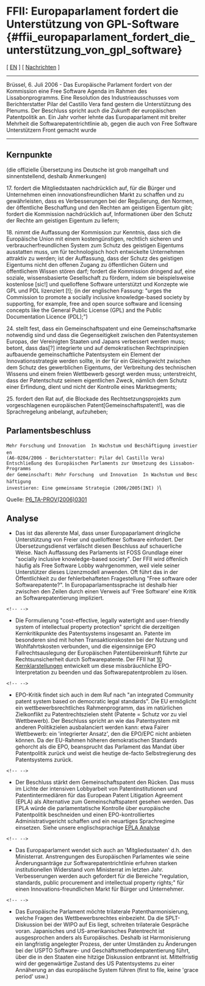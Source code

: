# FFII: Europaparlament fordert die Unterstützung von GPL-Software {#ffii_europaparlament_fordert_die_unterstützung_von_gpl_software}

\[ [ EN](Europarl050706En "wikilink") \] \[ [
Nachrichten](SwpatcninoDe "wikilink") \]

------------------------------------------------------------------------

Brüssel, 6. Juli 2006 - Das Europäische Parlament fordert von der
Kommission eine Free Software Agenda im Rahmen des Lissabonprogramms.
Eine Resolution des Industrieausschusses vom Berichterstatter Pilar del
Castillo Vera fand gestern die Unterstützung des Plenums. Der Beschluss
spricht auch die Zukunft der europäischen Patentpolitik an. Ein Jahr
vorher lehnte das Europaparlament mit breiter Mehrheit die
Softwarepatentrichtlinie ab, gegen die auch von Free Software
Unterstützern Front gemacht wurde

------------------------------------------------------------------------

## Kernpunkte

(die offizielle Übersetzung ins Deutsche ist grob mangelhaft und
sinnentstellend, deshalb Anmerkungen)

17\. fordert die Mitgliedstaaten nachdrücklich auf, für die Bürger und
Unternehmen einen innovationsfreundlichen Markt zu schaffen und zu
gewährleisten, dass es Verbesserungen bei der Regulierung, den Normen,
der öffentliche Beschaffung und den Rechten am geistigen Eigentum gibt;
fordert die Kommission nachdrücklich auf, Informationen über den Schutz
der Rechte am geistigen Eigentum zu liefern;

18\. nimmt die Auffassung der Kommission zur Kenntnis, dass sich die
Europäische Union mit einem kostengünstigen, rechtlich sicheren und
verbraucherfreundlichen System zum Schutz des geistigen Eigentums
ausstatten muss, um für technologisch hoch entwickelte Unternehmen
attraktiv zu werden; ist der Auffassung, dass der Schutz des geistigen
Eigentums nicht den offenen Zugang zu öffentlichen Gütern und
öffentlichem Wissen stören darf; fordert die Kommission dringend auf,
eine soziale, wissensbasierte Gesellschaft zu fördern, indem sie
beispielsweise kostenlose \[sic!\] und quelloffene Software unterstützt
und Konzepte wie GPL und PDL lizenziert \[!\]; (in der englischen
Fassung: \"urges the Commission to promote a socially inclusive
knowledge-based society by supporting, for example, free and open source
software and licensing concepts like the General Public License (GPL)
and the Public Documentation Licence (PDL);\")

24\. stellt fest, dass ein Gemeinschaftspatent und eine
Gemeinschaftsmarke notwendig sind und dass die Gegenseitigkeit zwischen
den Patentsystemen Europas, der Vereinigten Staaten und Japans
verbessert werden muss; betont, dass das\[?\] integrierte und auf
demokratischen Rechtsprinzipien aufbauende gemeinschaftliche
Patentsystem ein Element der Innovationsstrategie werden sollte, in der
für ein Gleichgewicht zwischen dem Schutz des gewerblichen Eigentums,
der Verbreitung des technischen Wissens und einem freien Wettbewerb
gesorgt werden muss; unterstreicht, dass der Patentschutz seinem
eigentlichen Zweck, nämlich dem Schutz einer Erfindung, dient und nicht
der Kontrolle eines Marktsegments;

25\. fordert den Rat auf, die Blockade des Rechtsetzungsprojekts zum
vorgeschlagenen europäischen Patent\[Gemeinschaftspatent!\], was die
Sprachregelung anbelangt, aufzuheben;

## Parlamentsbeschluss

`Mehr Forschung und Innovation  In Wachstum und Beschäftigung investieren      `\
`(A6-0204/2006 - Berichterstatter: Pilar del Castillo Vera)`\
`Entschließung des Europäischen Parlaments zur Umsetzung des Lissabon-Programms `\
`der Gemeinschaft: Mehr Forschung  und Innovation  In Wachstum und Beschäftigung `\
`investieren: Eine gemeinsame Strategie (2006/2005(INI) )`\

Quelle:
[P6_TA-PROV(2006)0301](http://www.europarl.europa.eu/sides/getDoc.do?pubRef=-//EP//TEXT+TA+20060705+ITEMS+DOC+XML+V0//EN&language=EN#sdocta5 "wikilink")

## Analyse

-   Das ist das allererste Mal, dass unser Europaparlament dringliche
    Unterstützung von Freier und quelloffener Software einfordert. Der
    Übersetzungsdienst verfälscht diesen Beschluss auf schauerliche
    Weise. Nach Auffassung des Parlaments ist FOSS Grundlage einer
    \"socially inclusive knowledge-based society\". Der FFII wird
    öffenlich häufig als Free Software Lobby wahrgenommen, weil viele
    seiner Unterstützer dieses Lizenzmodell anwenden. Oft führt das in
    der Öffentlichkeit zu der fehlerbehafteten Fragestellung \"Free
    software oder Softwarepatente?\". In Europaparlamentssprache ist
    deshalb hier zwischen den Zeilen durch einen Verweis auf \'Free
    Software\' eine Kritik an Softwarepatentierung impliziert.

```{=html}
<!-- -->
```
-   Die Formulierung \"cost-effective, legally watertight and
    user-friendly system of intellectual property protection\" spricht
    die derzeitigen Kernkritikpunkte des Patentsystems insgesamt an.
    Patente im besonderen sind mit hohen Transaktionskosten bei der
    Nutzung und Wohlfahrtskosten verbunden, und die eigensinnige EPO
    Fallrechtsauslegung der Europäischen Patentübereinkunft führte zur
    Rechtsunsicherheit durch Softwarepatente. Der FFII hat [10
    Kernklarstellungen](http://swpat.ffii.org/papri/europarl0309/amends05/juri0504/mgp/ "wikilink")
    entwickelt um diese missbräuchliche EPO-Interpretation zu beenden
    und das Softwarepatentproblem zu lösen.

```{=html}
<!-- -->
```
-   EPO-Kritik findet sich auch in dem Ruf nach \"an integrated
    Community patent system based on democratic legal standards\". Die
    EU ermöglicht ein wettbewerbsrechtliches Rahmenprogramm, das im
    natürlichen Zielkonflikt zu Patentrechtszielen steht (Patente =
    Schutz vor zu viel Wettbewerb). Der Beschluss spricht an wie das
    Patentsystem mit anderen Politikzielen ausbalanciert werden kann:
    etwa Fairer Wettbewerb: ein \'integrierter Ansatz\', den die EPO/EPC
    nicht anbieten können. Da der EU-Rahmen höheren demokratischen
    Standards gehorcht als die EPO, beansprucht das Parlament das Mandat
    über Patentpolitik zurück und weist die heutige de-facto
    Selbstregierung des Patentsystems zurück.

```{=html}
<!-- -->
```
-   Der Beschluss stärkt dem Gemeinschaftspatent den Rücken. Das muss im
    Lichte der intensiven Lobbyarbeit von Patentinstitutionen und
    Patentintermediären für das European Patent Litigation Agreement
    (EPLA) als Alternative zum Gemeinschaftspatent gesehen werden. Das
    EPLA würde die parlamentatische Kontrolle über europäische
    Patentpolitik beschneiden und einen EPO-kontrolliertes
    Administrativgericht schaffen und ein neuartiges Sprachregime
    einsetzen. Siehe unsere englischsprachige [ EPLA
    Analyse](EplaEn "wikilink")

```{=html}
<!-- -->
```
-   Das Europaparlament wendet sich auch an \'Mitgliedsstaaten\' d.h.
    den Ministerrat. Anstrengungen des Europäischen Parlamentes wie
    seine Änderungsanträge zur Softwarepatentrichtlinie erfuhren starken
    institutionellen Widerstand vom Ministerrat im letzten Jahr.
    Verbesserungen werden auch gefordert für die Bereiche \"regulation,
    standards, public procurement and intellectual property rights;\"
    für einen Innovations-freundlichen Markt für Bürger und Unternehmer.

```{=html}
<!-- -->
```
-   Das Europäische Parlament möchte trilaterale Patentharmonisierung,
    welche Fragen des Wettbewerbsrechtes einbezieht. Da die
    SPLT-Diskussion bei der WIPO auf Eis liegt, schreiten trilaterale
    Gespräche voran. Japanisches und US-amerikanisches Patentrecht ist
    ausgesprochen anders als Europäisches. Deshalb ist Harmonisierung
    ein langfristig angelegter Prozess, der unter Umständen zu
    Änderungen bei der USPTO Software- und Geschäftsmethodenpatentierung
    führt, über die in den Staaten eine hitzige Diskussion entbrannt
    ist. Mittelfristig wird der gegenwärtige Zustand des US
    Patentsystems zu einer Annäherung an das europäische System führen
    (first to file, keine \'grace period\' usw.)
